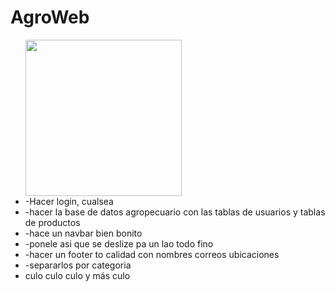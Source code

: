 # AgroWeb #
<p> 
    <ul>
        <picture>
            <source height="250px" media="(prefers-color-scheme: dark)" srcset="https://media.tenor.com/o9bbZuiIt0AAAAAd/amogus.gif" />
            <img height="250px" src="https://media.tenor.com/o9bbZuiIt0AAAAAd/amogus.gif" />
        </picture>
        <li>-Hacer login, cualsea</li>
        <li>-hacer la base de datos agropecuario con las tablas de usuarios y tablas de productos</li>
        <li>-hace un navbar bien bonito</li>
        <li>-ponele asi que se deslize pa un lao todo fino</li>
        <li>-hacer un footer to calidad con nombres correos ubicaciones</li>
        <li>-separarlos por categoria</li>
        <li>culo culo culo y más culo</li>
    </ul>
        

</p>



